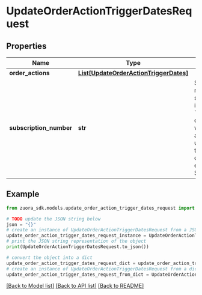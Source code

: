 # UpdateOrderActionTriggerDatesRequest


## Properties

Name | Type | Description | Notes
------------ | ------------- | ------------- | -------------
**order_actions** | [**List[UpdateOrderActionTriggerDates]**](UpdateOrderActionTriggerDates.md) |  | [optional] 
**subscription_number** | **str** | Subscription number of a subscription in the &#x60;Pending&#x60; order for which you are to update the triggering dates. For example, A-S00000001.  | 

## Example

```python
from zuora_sdk.models.update_order_action_trigger_dates_request import UpdateOrderActionTriggerDatesRequest

# TODO update the JSON string below
json = "{}"
# create an instance of UpdateOrderActionTriggerDatesRequest from a JSON string
update_order_action_trigger_dates_request_instance = UpdateOrderActionTriggerDatesRequest.from_json(json)
# print the JSON string representation of the object
print(UpdateOrderActionTriggerDatesRequest.to_json())

# convert the object into a dict
update_order_action_trigger_dates_request_dict = update_order_action_trigger_dates_request_instance.to_dict()
# create an instance of UpdateOrderActionTriggerDatesRequest from a dict
update_order_action_trigger_dates_request_from_dict = UpdateOrderActionTriggerDatesRequest.from_dict(update_order_action_trigger_dates_request_dict)
```
[[Back to Model list]](../README.md#documentation-for-models) [[Back to API list]](../README.md#documentation-for-api-endpoints) [[Back to README]](../README.md)


